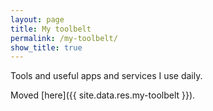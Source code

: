 ```yaml
---
layout: page
title: My toolbelt
permalink: /my-toolbelt/
show_title: true
---
```


Tools and useful apps and services I use daily.

Moved [here]({{ site.data.res.my-toolbelt }}).

